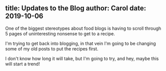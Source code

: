 title: Updates to the Blog
author: Carol
date: 2019-10-06
---

One of the biggest stereotypes about food blogs is having to scroll through 5 pages of uninteresting nonsense to get to a recipe.  

I'm trying to get back into blogging, in that vein I'm going to be changing some of my old posts to put the recipes first.  

I don't know how long it will take, but I'm going to try, and hey, maybe this will start a trend!  